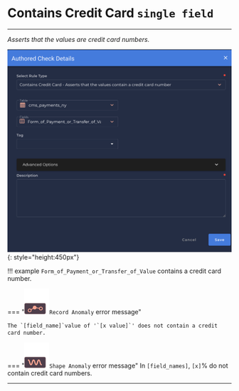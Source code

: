 # Contains Credit Card <spam id='single-field'>`single field`</spam>

---

*Asserts that the values are credit card numbers.*

![Screenshot](../assets/checks/rule-types/contains-credit-card-check.png){: style="height:450px"}                                                  

!!! example
    `Form_of_Payment_or_Transfer_of_Value` contains a credit card number.

=== "![Screenshot](../assets/checks/rule-types/icons/icon-record-anomaly-dark.svg)`Record Anomaly` error message"

    The `[field_name]`value of '`[x value]`' does not contain a credit card number.

=== "![Screenshot](../assets/checks/rule-types/icons/icon-shape-anomaly-dark.svg)`Shape Anomaly` error message"
    In `[field_names]`, `[x]`% do not contain credit card numbers.

--- 